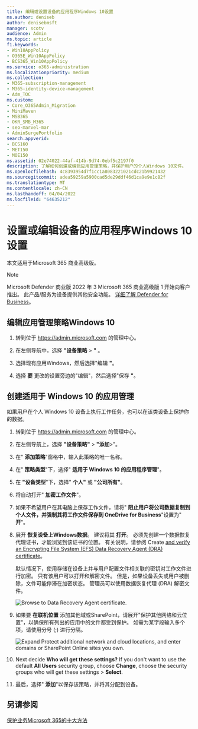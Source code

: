 ```yaml
---
title: 编辑或设置设备的应用程序Windows 10设置
ms.author: deniseb
author: denisebmsft
manager: scotv
audience: Admin
ms.topic: article
f1.keywords:
- Win10AppPolicy
- O365E_Win10AppPolicy
- BCS365_Win10AppPolicy
ms.service: o365-administration
ms.localizationpriority: medium
ms.collection:
- M365-subscription-management
- M365-identity-device-management
- Adm_TOC
ms.custom:
- Core_O365Admin_Migration
- MiniMaven
- MSB365
- OKR_SMB_M365
- seo-marvel-mar
- AdminSurgePortfolio
search.appverid:
- BCS160
- MET150
- MOE150
ms.assetid: 02e74022-44af-414b-9d74-0ebf5c2197f0
description: 了解如何创建或编辑应用管理策略，并保护用户的个人Windows 10文件。
ms.openlocfilehash: 4c8393954d7f1cc1a8083221021cdc21b9921432
ms.sourcegitcommit: adea59259a5900cad5de29ddf46d1ca9e9e1c82f
ms.translationtype: MT
ms.contentlocale: zh-CN
ms.lasthandoff: 04/04/2022
ms.locfileid: "64635212"
---
```

# <a name="set-or-edit-application-protection-settings-for-windows-10-devices"></a>设置或编辑设备的应用程序Windows 10设置

本文适用于Microsoft 365 商业高级版。

> [!NOTE]
> Microsoft Defender 商业版 2022 年 3 Microsoft 365 商业高级版 1 开始向客户推出。 此产品/服务为设备提供其他安全功能。 [详细了解 Defender for Business](../security/defender-business/mdb-overview.md)。

## <a name="edit-an-app-management-policy-for-windows-10"></a>编辑应用管理策略Windows 10

1. 转到位于 <a href="https://go.microsoft.com/fwlink/p/?linkid=837890" target="_blank">https://admin.microsoft.com</a> 的管理中心。     

2. 在左侧导航中，选择 **"设备策略** \> **"** 。

3. 选择现有应用Windows，然后选择"编辑 **"**。

4. 选择 **要** 更改的设置旁边的"编辑"，然后选择"保存 **"**。

## <a name="create-an-app-management-policy-for-windows-10"></a>创建适用于 Windows 10 的应用管理

如果用户在个人 Windows 10 设备上执行工作任务，也可以在该类设备上保护你的数据。
  
1. 转到位于 <a href="https://go.microsoft.com/fwlink/p/?linkid=837890" target="_blank">https://admin.microsoft.com</a> 的管理中心。 

2. 在左侧导航上，选择 **"设备策略"** \> **"添加**\>"。

3. 在" **添加策略**"窗格中，输入此策略的唯一名称。 

4. 在" **策略类型**"下，选择" **适用于 Windows 10 的应用程序管理**"。

5. 在 **"设备类型**"下，选择" **个人"** 或 **"公司所有"**。

6. 将自动打开" **加密工作文件**"。 

7. 如果不希望用户在其电脑上保存工作文件，请将" **阻止用户将公司数据复制到个人文件，并强制其将工作文件保存到 OneDrive for Business**"设置为" **开**"。 

8. 展开 **恢复设备上Windows数据**。 建议将其 **打开**。
    必须先创建一个数据恢复代理证书，才能浏览到该证书的位置。 有关说明，请参阅 Create [and verify an Encrypting File System (EFS) Data Recovery Agent (DRA) certificate](/windows/security/information-protection/windows-information-protection/create-and-verify-an-efs-dra-certificate)。
    
    默认情况下，使用存储在设备上并与用户配置文件相关联的密钥对工作文件进行加密。 只有该用户可以打开和解密文件。 但是，如果设备丢失或用户被删除，文件可能停滞在加密状态。 管理员可以使用数据恢复代理 (DRA) 解密文件。
    
    ![Browse to Data Recovery Agent certificate.](./../media/7d7d664f-b72f-4293-a3e7-d0fa7371366c.png)
  
9. 如果要 **在联机位置** 添加其他域或SharePoint，请展开"保护其他网络和云位置"，以确保所有列出的应用中的文件都受到保护。 如需为某字段输入多个项，请使用分号 (;) 进行分隔。
    
    ![Expand Protect additional network and cloud locations, and enter domains or SharePoint Online sites you own.](./../media/7afaa0c7-ba53-456d-8c61-312c45e09625.png)
  
11. Next decide **Who will get these settings?** If you don't want to use the default **All Users** security group, choose **Change**, choose the security groups who will get these settings \> **Select**.
12. 最后，选择" **添加**"以保存该策略，并将其分配到设备。

## <a name="see-also"></a>另请参阅

[保护业务Microsoft 365的十大方法](../admin/security-and-compliance/secure-your-business-data.md)